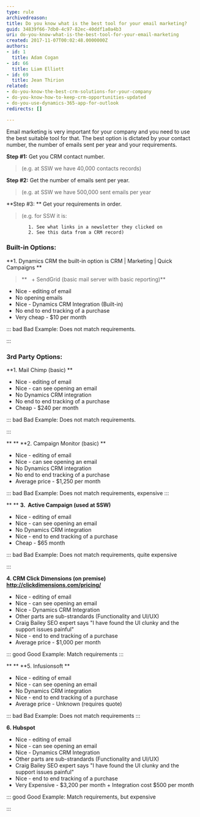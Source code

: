 ```yaml
---
type: rule
archivedreason: 
title: Do you know what is the best tool for your email marketing?
guid: 34839f66-7db0-4c97-82ec-40ddf1a0a4b3
uri: do-you-know-what-is-the-best-tool-for-your-email-marketing
created: 2017-11-07T00:02:48.0000000Z
authors:
- id: 1
  title: Adam Cogan
- id: 66
  title: Liam Elliott
- id: 69
  title: Jean Thirion
related:
- do-you-know-the-best-crm-solutions-for-your-company
- do-you-know-how-to-keep-crm-opportunities-updated
- do-you-use-dynamics-365-app-for-outlook
redirects: []

---
```


Email marketing is very important for your company and you need to use the best suitable tool for that. The best option is dictated by your contact number, the number of emails sent per year and your requirements.


<!--endintro-->

**Step #1:** Get you CRM contact number.


> (e.g. at SSW we have 40,000 contacts records)


**Step #2:** Get the number of emails sent per year.


> (e.g. at SSW we have 500,000 sent emails per year


**Step #3: ** Get your requirements in order.


> (e.g. for SSW it is:




            1. See what links in a newsletter they clicked on
            2. See this data from a CRM record)








### Built-in Options:
 **1. Dynamics CRM the built-in option is CRM | Marketing | Quick Campaigns ** 

> **   + SendGrid (basic mail server with basic reporting)**


* Nice - editing of email
* No opening emails
* Nice - Dynamics CRM Integration (Built-in)
* No end to end tracking of a purchase
* Very cheap - $10 per month



::: bad
Bad Example: Does not match requirements.

:::




### 


### 3rd Party Options:
 **1. Mail Chimp (basic)
**
* Nice - editing of email
* Nice - can see opening an email
* No Dynamics CRM integration
* No end to end tracking of a purchase
* Cheap - $240 per month



::: bad
Bad Example: Does not match requirements.

:::

 **
** **2. Campaign Monitor (basic)
** 


* Nice - editing of email
* Nice - can see opening an email
* No Dynamics CRM integration
* No end to end tracking of a purchase
* Average price - $1,250 per month



::: bad
Bad Example: Does not match requirements, expensive
:::

 **
** **3.  Active Campaign (used at SSW)** 


* Nice - editing of email
* Nice - can see opening an email
* No Dynamics CRM integration
* Nice - end to end tracking of a purchase
* Cheap - $65 month



::: bad
Bad Example: Does not match requirements, quite expensive

:::

  **4. CRM Click Dimensions (on premise)  http://clickdimensions.com/pricing/**
* Nice - editing of email
* Nice - can see opening an email
* Nice - Dynamics CRM Integration
* Other parts are sub-strandards (Functionality and UI/UX)
* Craig Bailey SEO expert says "I have found the UI clunky and the support issues painful"
* Nice - end to end tracking of a purchase
* Average price - $1,000 per month



::: good
Good Example: Match requirements
:::

 **
** **5. Infusionsoft
**
* Nice - editing of email
* Nice - can see opening an email
* No Dynamics CRM integration
* Nice - end to end tracking of a purchase
* Average price - Unknown (requires quote)





::: bad
Bad Example: Does not match requirements
:::

  **6. Hubspot**
* Nice - editing of email
* Nice - can see opening an email
* Nice - Dynamics CRM Integration
* Other parts are sub-strandards (Functionality and UI/UX)
* Craig Bailey SEO expert says "I have found the UI clunky and the support issues painful"
* Nice - end to end tracking of a purchase
* Very Expensive - $3,200 per month + Integration cost $500 per month



::: good
Good Example: Match requirements, but expensive

:::
